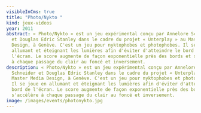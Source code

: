 ```yaml
---
visibleInCms: true
title: "Photo/Nykto "
kind: jeux-videos
year: 2011
abstract: « Photo/Nykto » est un jeu expérimental conçu par Annelore Schneider
  et Douglas Edric Stanley dans le cadre du projet « Unterplay » au Master Media
  Design, à Genève. C'est un jeu pour nyktophobes et photophobes. Il se joue en
  allumant et éteignant les lumières afin d'éviter d'atteindre le bord de
  l'écran. Le score augmente de façon exponentielle près des bords et s'accélère
  à chaque passage du clair au foncé et inversement.
description: « Photo/Nykto » est un jeu expérimental conçu par Annelore
  Schneider et Douglas Edric Stanley dans le cadre du projet « Unterplay » au
  Master Media Design, à Genève. C'est un jeu pour nyktophobes et photophobes.
  Il se joue en allumant et éteignant les lumières afin d'éviter d'atteindre le
  bord de l'écran. Le score augmente de façon exponentielle près des bords et
  s'accélère à chaque passage du clair au foncé et inversement.
image: /images/events/photonykto.jpg
---
```

